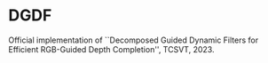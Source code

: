 # DGDF
Official implementation of ``Decomposed Guided Dynamic Filters for Efficient RGB-Guided Depth Completion'', TCSVT, 2023.
